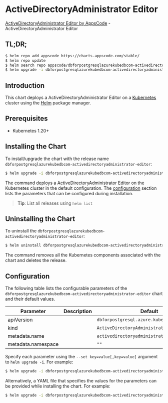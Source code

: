 # ActiveDirectoryAdministrator Editor

[ActiveDirectoryAdministrator Editor by AppsCode](https://appscode.com) - ActiveDirectoryAdministrator Editor

## TL;DR;

```bash
$ helm repo add appscode https://charts.appscode.com/stable/
$ helm repo update
$ helm search repo appscode/dbforpostgresqlazurekubedbcom-activedirectoryadministrator-editor --version=v0.20.0
$ helm upgrade -i dbforpostgresqlazurekubedbcom-activedirectoryadministrator-editor appscode/dbforpostgresqlazurekubedbcom-activedirectoryadministrator-editor -n default --create-namespace --version=v0.20.0
```

## Introduction

This chart deploys a ActiveDirectoryAdministrator Editor on a [Kubernetes](http://kubernetes.io) cluster using the [Helm](https://helm.sh) package manager.

## Prerequisites

- Kubernetes 1.20+

## Installing the Chart

To install/upgrade the chart with the release name `dbforpostgresqlazurekubedbcom-activedirectoryadministrator-editor`:

```bash
$ helm upgrade -i dbforpostgresqlazurekubedbcom-activedirectoryadministrator-editor appscode/dbforpostgresqlazurekubedbcom-activedirectoryadministrator-editor -n default --create-namespace --version=v0.20.0
```

The command deploys a ActiveDirectoryAdministrator Editor on the Kubernetes cluster in the default configuration. The [configuration](#configuration) section lists the parameters that can be configured during installation.

> **Tip**: List all releases using `helm list`

## Uninstalling the Chart

To uninstall the `dbforpostgresqlazurekubedbcom-activedirectoryadministrator-editor`:

```bash
$ helm uninstall dbforpostgresqlazurekubedbcom-activedirectoryadministrator-editor -n default
```

The command removes all the Kubernetes components associated with the chart and deletes the release.

## Configuration

The following table lists the configurable parameters of the `dbforpostgresqlazurekubedbcom-activedirectoryadministrator-editor` chart and their default values.

|     Parameter      | Description |                        Default                         |
|--------------------|-------------|--------------------------------------------------------|
| apiVersion         |             | <code>dbforpostgresql.azure.kubedb.com/v1alpha1</code> |
| kind               |             | <code>ActiveDirectoryAdministrator</code>              |
| metadata.name      |             | <code>activedirectoryadministrator</code>              |
| metadata.namespace |             | <code>""</code>                                        |


Specify each parameter using the `--set key=value[,key=value]` argument to `helm upgrade -i`. For example:

```bash
$ helm upgrade -i dbforpostgresqlazurekubedbcom-activedirectoryadministrator-editor appscode/dbforpostgresqlazurekubedbcom-activedirectoryadministrator-editor -n default --create-namespace --version=v0.20.0 --set apiVersion=dbforpostgresql.azure.kubedb.com/v1alpha1
```

Alternatively, a YAML file that specifies the values for the parameters can be provided while
installing the chart. For example:

```bash
$ helm upgrade -i dbforpostgresqlazurekubedbcom-activedirectoryadministrator-editor appscode/dbforpostgresqlazurekubedbcom-activedirectoryadministrator-editor -n default --create-namespace --version=v0.20.0 --values values.yaml
```
